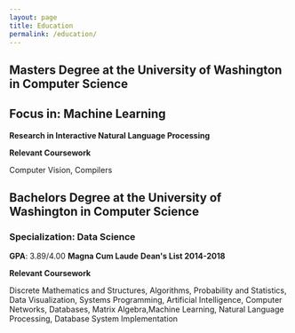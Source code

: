 ```yaml
---
layout: page
title: Education
permalink: /education/
---
```


## Masters Degree at the University of Washington in Computer Science

## Focus in: Machine Learning

**Research in Interactive Natural Language Processing**

**Relevant Coursework**

Computer Vision, Compilers

## Bachelors Degree at the University of Washington in Computer Science

### Specialization: Data Science

**GPA**: 3.89/4.00
**Magna Cum Laude**
**Dean's List 2014-2018**

**Relevant Coursework**

Discrete Mathematics and Structures, Algorithms, Probability and Statistics, Data Visualization, Systems Programming, Artificial Intelligence, Computer Networks, Databases, Matrix Algebra,Machine Learning, Natural Language Processing, Database System Implementation

